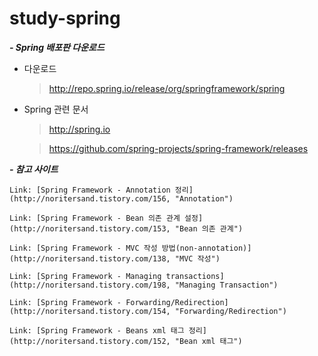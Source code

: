 # study-spring

***- Spring 배포판 다운로드***

  - 다운로드

    > http://repo.spring.io/release/org/springframework/spring

  - Spring 관련 문서

    > http://spring.io

    > https://github.com/spring-projects/spring-framework/releases



***- 참고 사이트***

    Link: [Spring Framework - Annotation 정리](http://noritersand.tistory.com/156, "Annotation")

    Link: [Spring Framework - Bean 의존 관계 설정](http://noritersand.tistory.com/153, "Bean 의존 관계")

    Link: [Spring Framework - MVC 작성 방법(non-annotation)](http://noritersand.tistory.com/138, "MVC 작성")

    Link: [Spring Framework - Managing transactions](http://noritersand.tistory.com/198, "Managing Transaction")

    Link: [Spring Framework - Forwarding/Redirection](http://noritersand.tistory.com/154, "Forwarding/Redirection")

    Link: [Spring Framework - Beans xml 태그 정리](http://noritersand.tistory.com/152, "Bean xml 태그")

